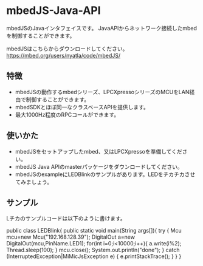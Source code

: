 mbedJS-Java-API
===============
mbedJSのJavaインタフェイスです。
JavaAPIからネットワーク接続したmbedを制御することができます。

mbedJSはこちらからダウンロードしてください。
https://mbed.org/users/nyatla/code/mbedJS/

特徴
---------------
- mbedJSの動作するmbedシリーズ、LPCXpressoシリーズのMCUをLAN経由で制御することができます。
- mbedSDKとほぼ同一なクラスベースAPIを提供します。
- 最大1000Hz程度のRPCコールができます。

使いかた
---------------
- mbedJSをセットアップしたmbed、又はLPCXpressoを準備してください。
- mbedJS Java APIのmasterパッケージをダウンロードしてください。
- mbedJSのexampleにLEDBlinkのサンプルがあります。LEDをチカチカさせてみましょう。


サンプル
---------------
Lチカのサンプルコードは以下のように書けます。

public class LEDBlink{
	public static void main(String args[]){
		try {
			Mcu mcu=new Mcu("192.168.128.39");
			DigitalOut a=new DigitalOut(mcu,PinName.LED1);
			for(int i=0;i<10000;i++){
				a.write(i%2);
				Thread.sleep(100);
			}
			mcu.close();
			System.out.println("done");
		} catch (InterruptedException|MiMicJsException e) {
			e.printStackTrace();
		}
	}
}

